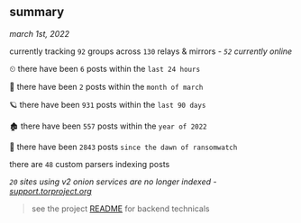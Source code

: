 
## summary
_march 1st, 2022_

currently tracking `92` groups across `130` relays & mirrors - _`52` currently online_

⏲ there have been `6` posts within the `last 24 hours`

🦈 there have been `2` posts within the `month of march`

🪐 there have been `931` posts within the `last 90 days`

🏚 there have been `557` posts within the `year of 2022`

🦕 there have been `2843` posts `since the dawn of ransomwatch`

there are `48` custom parsers indexing posts

_`20` sites using v2 onion services are no longer indexed - [support.torproject.org](https://support.torproject.org/onionservices/v2-deprecation/)_

> see the project [README](https://github.com/thetanz/ransomwatch#ransomwatch--) for backend technicals
